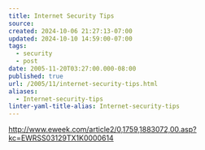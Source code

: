 ```yaml
---
title: Internet Security Tips
source: 
created: 2024-10-06 21:27:13-07:00
updated: 2024-10-10 14:59:00-07:00
tags:
  - security
  - post
date: 2005-11-20T03:27:00.000-08:00
published: true
url: /2005/11/internet-security-tips.html
aliases:
  - Internet-security-tips
linter-yaml-title-alias: Internet-security-tips
---
```



http://www.eweek.com/article2/0,1759,1883072,00.asp?kc=EWRSS03129TX1K0000614